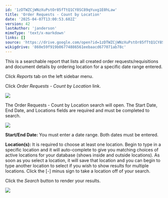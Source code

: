 ```yaml
---
id: '1zDTWZCjWNzXuPstOr85fTtQ1CY8SC89qYuxg1E0hLaw'
title: 'Order Requests - Count by Location'
date: '2025-04-07T13:00:53.602Z'
version: 42
lastAuthor: 'janderson'
mimeType: 'text/x-markdown'
links: []
source: 'https://drive.google.com/open?id=1zDTWZCjWNzXuPstOr85fTtQ1CY8SC89qYuxg1E0hLaw'
wikigdrive: '860e59f919b06774886561eebaacd677071ab78c'
---
```

This is a searchable report that lists all created order requests/requisitions and document details by ordering location for a specific date range entered.

Click *Reports* tab on the left sidebar menu.

Click *Order Requests - Count by Location* link.

![](../order-requests-count-by-location.assets/0467018d19733121f222f9ad6dae7387.png)

The Order Requests - Count by Location search will open. The Start Date, End Date, and Locations fields are required and must be completed to search.

![](../order-requests-count-by-location.assets/b2addc8346ecdf8c3a0bf697392c20b8.png)

**Start/End Date:** You must enter a date range. Both dates must be entered.

**Location(s):**  It is required to choose at least one location. Begin to type in a specific location and it will auto-complete to give you matching choices of active locations for your database (shows inside and outside locations). As soon as you select a location, it will save that location and you can begin to type another location to select if you wish to show results for multiple locations. Click the [-] minus sign to take a location off of your search.

Click the *Search* button to render your results.

![](../order-requests-count-by-location.assets/feb6880cc783517d346a80d653ee1303.png)
